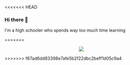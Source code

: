 <<<<<<< HEAD
### Hi there 👋
I'm a high schooler who spends way too much time learning

=======
<p align="center"><a href="https://github.com/anuraghazra/github-readme-stats">
  <img align="center" src="https://github-readme-stats.vercel.app/api?username=aamirazad&show_icons=true&theme=tokyonight" />
</a></p>
>>>>>>> f67ad6dd83398e7afe5b2f22dbc2beff1d05c9a4
